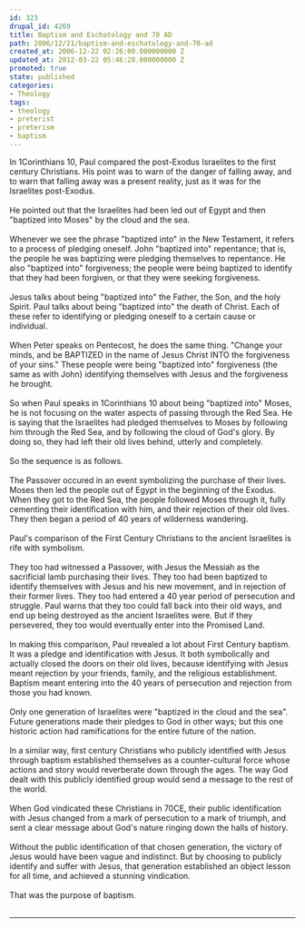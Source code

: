 ```yaml
---
id: 323
drupal_id: 4269
title: Baptism and Eschatology and 70 AD
path: 2006/12/21/baptism-and-eschatology-and-70-ad
created_at: 2006-12-22 02:26:00.000000000 Z
updated_at: 2012-03-22 05:46:28.000000000 Z
promoted: true
state: published
categories:
- Theology
tags:
- theology
- preterist
- preterism
- baptism
---
```

In 1Corinthians 10, Paul compared the post-Exodus Israelites to the first century Christians. His point was to warn of the danger of falling away, and to warn that falling away was a present reality, just as it was for the Israelites post-Exodus.<br /><br />He pointed out that the Israelites had been led out of Egypt and then "baptized into Moses" by the cloud and the sea.<br /><br />Whenever we see the phrase "baptized into" in the New Testament, it refers to a process of pledging oneself. John "baptized into" repentance; that is, the people he was baptizing were pledging themselves to repentance. He also "baptized into" forgiveness; the people were being baptized to identify that they had been forgiven, or that they were seeking forgiveness.<br /><br />Jesus talks about being "baptized into" the Father, the Son, and the holy Spirit. Paul talks about being "baptized into" the death of Christ. Each of these refer to identifying or pledging oneself to a certain cause or individual.<br /><br />When Peter speaks on Pentecost, he does the same thing. "Change your minds, and be BAPTIZED in the name of Jesus Christ INTO the forgiveness of your sins." These people were being "baptized into" forgiveness (the same as with John) identifying themselves with Jesus and the forgiveness he brought.<br /><br />So when Paul speaks in 1Corinthians 10 about being "baptized into" Moses, he is not focusing on the water aspects of passing through the Red Sea. He is saying that the Israelites had pledged themselves to Moses by following him through the Red Sea, and by following the cloud of God's glory. By doing so, they had left their old lives behind, utterly and completely.<br /><br />So the sequence is as follows.<br /><br />The Passover occured in an event symbolizing the purchase of their lives. Moses then led the people out of Egypt in the beginning of the Exodus. When they got to the Red Sea, the people followed Moses through it, fully cementing their identification with him, and their rejection of their old lives. They then began a period of 40 years of wilderness wandering.<br /><br />Paul's comparison of the First Century Christians to the ancient Israelites is rife with symbolism.<br /><br />They too had witnessed a Passover, with Jesus the Messiah as the sacrificial lamb purchasing their lives. They too had been baptized to identify themselves with Jesus and his new movement, and in rejection of their former lives. They too had entered a 40 year period of persecution and struggle. Paul warns that they too could fall back into their old ways, and end up being destroyed as the ancient Israelites were. But if they persevered, they too would eventually enter into the Promised Land.<br /><br />In making this comparison, Paul revealed a lot about First Century baptism. It was a pledge and identification with Jesus. It both symbolically and actually closed the doors on their old lives, because identifying with Jesus meant rejection by your friends, family, and the religious establishment. Baptism meant entering into the 40 years of persecution and rejection from those you had known.<br /><br />Only one generation of Israelites were "baptized in the cloud and the sea". Future generations made their pledges to God in other ways; but this one historic action had ramifications for the entire future of the nation.<br /><br />In a similar way, first century Christians who publicly identified with Jesus through baptism established themselves as a counter-cultural force whose actions and story would reverberate down through the ages. The way God dealt with this publicly identified group would send a message to the rest of the world.<br /><br />When God vindicated these Christians in 70CE, their public identification with Jesus changed from a mark of persecution to a mark of triumph, and sent a clear message about God's nature ringing down the halls of history.<br /><br />Without the public identification of that chosen generation, the victory of Jesus would have been vague and indistinct. But by choosing to publicly identify and suffer with Jesus, that generation established an object lesson for all time, and achieved a stunning vindication.<br /><br />That was the purpose of baptism.<br /><br /><hr />
